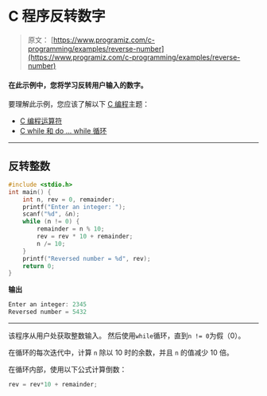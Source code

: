 # C 程序反转数字

> 原文： [https://www.programiz.com/c-programming/examples/reverse-number](https://www.programiz.com/c-programming/examples/reverse-number)

#### 在此示例中，您将学习反转用户输入的数字。

要理解此示例，您应该了解以下 [C 编程](/c-programming "C tutorial")主题：

*   [C 编程运算符](/c-programming/c-operators)
*   [C while 和 do ... while 循环](/c-programming/c-do-while-loops)

* * *

## 反转整数

```c
#include <stdio.h>
int main() {
    int n, rev = 0, remainder;
    printf("Enter an integer: ");
    scanf("%d", &n);
    while (n != 0) {
        remainder = n % 10;
        rev = rev * 10 + remainder;
        n /= 10;
    }
    printf("Reversed number = %d", rev);
    return 0;
} 
```

**输出**

```c
Enter an integer: 2345
Reversed number = 5432 
```

* * *

该程序从用户处获取整数输入。 然后使用`while`循环，直到`n != 0`为假（0）。

在循环的每次迭代中，计算 `n` 除以 10 时的余数，并且 `n` 的值减少 10 倍。

在循环内部，使用以下公式计算倒数：

```c
rev = rev*10 + remainder; 
```